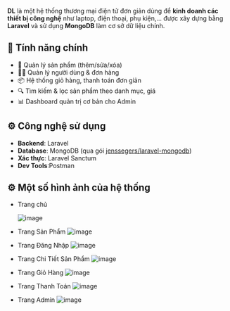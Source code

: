 **DL** là một hệ thống thương mại điện tử đơn giản dùng để **kinh doanh các thiết bị công nghệ** như laptop, điện thoại, phụ kiện,... được xây dựng bằng **Laravel** và sử dụng **MongoDB** làm cơ sở dữ liệu chính.

## 🚀 Tính năng chính

- 🛒 Quản lý sản phẩm (thêm/sửa/xóa)
- 🧑‍💼 Quản lý người dùng & đơn hàng
- 📦 Hệ thống giỏ hàng, thanh toán đơn giản
- 🔍 Tìm kiếm & lọc sản phẩm theo danh mục, giá
- 📊 Dashboard quản trị cơ bản cho Admin

## ⚙️ Công nghệ sử dụng

- **Backend**: Laravel 
- **Database**: MongoDB (qua gói [jenssegers/laravel-mongodb](https://github.com/jenssegers/laravel-mongodb))
- **Xác thực**: Laravel Sanctum
- **Dev Tools**:Postman
## ⚙️ Một số hình ảnh của hệ thống 
- Trang chủ
  
  ![image](https://github.com/user-attachments/assets/8d373f3e-c413-4683-ba1e-9d117aae6d3e)
- Trang Sản Phẩm
  ![image](https://github.com/user-attachments/assets/d6f5cd25-acd5-4c28-ae15-4b43f85491cd)
- Trang Đăng Nhập
  ![image](https://github.com/user-attachments/assets/fe74d775-b8d2-4843-b344-2ea39f9abc43)
- Trang Chi Tiết Sản Phẩm
  ![image](https://github.com/user-attachments/assets/e5fd1241-7716-4b61-8653-7520639c2aa4)
- Trang Giỏ Hàng
  ![image](https://github.com/user-attachments/assets/86a7855b-45d9-42d7-86a9-7ca219d75c2f)
- Trang Thanh Toán
  ![image](https://github.com/user-attachments/assets/368d5982-6e40-4e11-8f9e-5045d2be8fc0)
- Trang Admin
  ![image](https://github.com/user-attachments/assets/673d5645-0bad-4ecc-a2bf-e451de4517bd)






